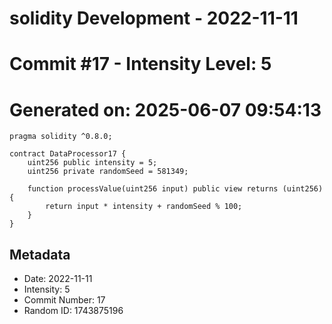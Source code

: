 ﻿# solidity Development - 2022-11-11
# Commit #17 - Intensity Level: 5
# Generated on: 2025-06-07 09:54:13
```solidity
pragma solidity ^0.8.0;

contract DataProcessor17 {
    uint256 public intensity = 5;
    uint256 private randomSeed = 581349;

    function processValue(uint256 input) public view returns (uint256) {
        return input * intensity + randomSeed % 100;
    }
}
```
## Metadata
- Date: 2022-11-11
- Intensity: 5
- Commit Number: 17
- Random ID: 1743875196
